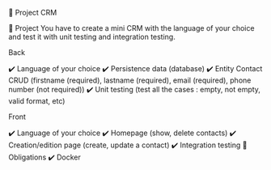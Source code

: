 📔 Project CRM

📁 Project
You have to create a mini CRM with the language of your choice and test it with unit testing and integration testing.

Back

✔️ Language of your choice
✔️ Persistence data (database)
✔️ Entity Contact CRUD (firstname (required), lastname (required), email (required), phone number (not required))
✔️ Unit testing (test all the cases : empty, not empty, valid format, etc)

Front

✔️ Language of your choice
✔️ Homepage (show, delete contacts)
✔️ Creation/edition page (create, update a contact)
✔️ Integration testing
🔴 Obligations
✔️ Docker